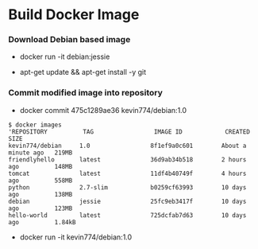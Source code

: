 Build Docker Image
==================

### Download Debian based image

* docker run -it debian:jessie

* apt-get update && apt-get install -y git


### Commit modified image into repository

* docker commit 475c1289ae36 kevin774/debian:1.0

```
$ docker images
'REPOSITORY          TAG                 IMAGE ID            CREATED              SIZE
kevin774/debian     1.0                 8f1ef9a0c601        About a minute ago   219MB
friendlyhello       latest              36d9ab34b518        2 hours ago          148MB
tomcat              latest              11df4b40749f        4 hours ago          558MB
python              2.7-slim            b0259cf63993        10 days ago          138MB
debian              jessie              25fc9eb3417f        10 days ago          123MB
hello-world         latest              725dcfab7d63        10 days ago          1.84kB
```

* docker run -it kevin774/debian:1.0


